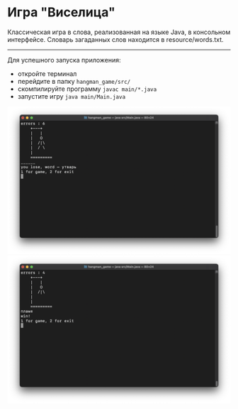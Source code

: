 # Игра "Виселица"

Классическая игра в слова, реализованная на языке Java, в консольном интерфейсе. Словарь загаданных слов находится в resource/words.txt.
___

Для успешного запуска приложения:
- откройте терминал
- перейдите в папку `hangman_game/src/`
- скомпилируйте программу `javac main/*.java`
- запустите игру `java main/Main.java`

![1](img/1.png)
![2](img/2.png)